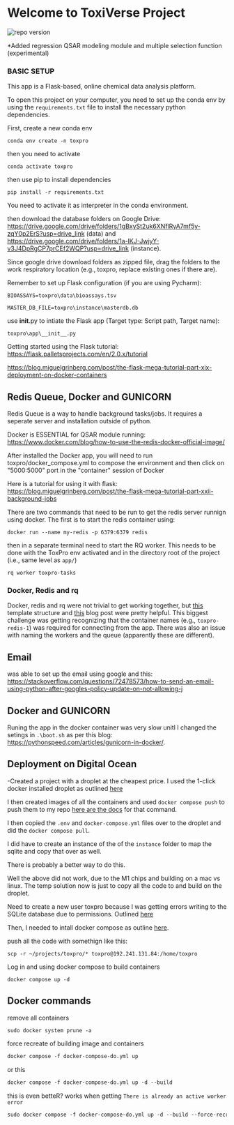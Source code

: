 # Welcome to ToxiVerse Project

![repo version](https://img.shields.io/badge/Version-v.%200.2-green)

*Added regression QSAR modeling module and multiple selection function (experimental)
### BASIC SETUP
This app is a Flask-based, online chemical data analysis platform.

To open this project on your computer, you need to set up the conda env by using the `requirements.txt` file to install
the necessary python dependencies.

First, create a new conda env

```
conda env create -n toxpro
```

then you need to activate

```
conda activate toxpro
```
then use pip to install dependencies

```
pip install -r requirements.txt
```
You need to activate it as interpreter in the conda environment.

then download the database folders on Google Drive:
https://drive.google.com/drive/folders/1gBxySt2uk6XNflRyA7mf5y-zqY0p2ErS?usp=drive_link (data) and
https://drive.google.com/drive/folders/1a-lKJ-JwjyY-v3J4DpRgCP7prCEf2WQP?usp=drive_link (instance).

Since google drive download folders as zipped file, drag the folders to the work respiratory location (e.g., toxpro, replace existing ones if there are).

Remember to set up Flask configuration (if you are using Pycharm):
```
BIOASSAYS=toxpro\data\bioassays.tsv
```

```
MASTER_DB_FILE=toxpro\instance\masterdb.db
```

use __init__.py to intiate the Flask app (Target type: Script path, Target name):
```
toxpro\app\__init__.py
```


Getting started using the Flask tutorial: https://flask.palletsprojects.com/en/2.0.x/tutorial

https://blog.miguelgrinberg.com/post/the-flask-mega-tutorial-part-xix-deployment-on-docker-containers


## Redis Queue, Docker and GUNICORN


Redis Queue is a way to handle background tasks/jobs.  It requires a seperate server and installation outside
of python.





Docker is ESSENTIAL for QSAR module running: https://www.docker.com/blog/how-to-use-the-redis-docker-official-image/

After installed the Docker app, you will need to run toxpro/docker_compose.yml to compose the environment and then click on "5000:5000" port in the "container" session of Docker

Here is a tutorial for using it with flask: https://blog.miguelgrinberg.com/post/the-flask-mega-tutorial-part-xxii-background-jobs




There are two commands that need to be run to get the redis server runnign using docker. The first is to start the redis
container using:

```
docker run --name my-redis -p 6379:6379 redis
```

then in a separate terminal need to start the RQ worker.  This needs to be done with the ToxPro env activated and in the
directory root of the project (i.e., same level as `app/`)

```
rq worker toxpro-tasks
```
### Docker, Redis and rq

Docker, redis and rq were not trivial to get working together, but [this](https://github.com/fcakyon/flask-redis-docker) template
structure and [this](https://blog.abbasmj.com/implementing-redis-task-queues-and-deploying-on-docker-compose) blog post were 
pretty helpful.  This biggest challenge was getting recognizing that the container names (e.g., `toxpro-redis-1`) was required
for connecting from the app.  There was also an issue with naming the workers and the queue (apparently these are different).


## Email

was able to set up the email using google and this: https://stackoverflow.com/questions/72478573/how-to-send-an-email-using-python-after-googles-policy-update-on-not-allowing-j


## Docker and GUNICORN

Runing the app in the docker container was very slow unitl I changed the setings in `.\boot.sh` as per this blog:
https://pythonspeed.com/articles/gunicorn-in-docker/.

## Deployment on Digital Ocean

-Created a project with a droplet at the cheapest price.  I used the 1-click docker
installed droplet as outlined [here](https://www.digitalocean.com/community/tutorials/how-to-use-the-docker-1-click-install-on-digitalocean)

I then created images of all the containers and used `docker compose push` to push them
to my repo [here are the docs](https://docs.docker.com/engine/reference/commandline/compose_push/) for that command.

I then copied the `.env` and `docker-compose.yml` files over to the droplet and did the `docker compose pull`. 

I did have to create an instance of the of the `instance` folder to map the sqlite and copy that 
over as well.  

There is probably a better way to do this. 

Well the above did not work, due to the M1 chips and building on a mac vs linux.  The temp solution
now is just to copy all the code to and build on the droplet. 

Need to create a new user toxpro because I was getting errors writing to the SQLite database
due to permissions.  Outlined [here](https://www.digitalocean.com/community/tutorials/how-to-create-a-new-sudo-enabled-user-on-ubuntu-18-04-quickstart)

Then, I needed to intall docker compose as outline [here](https://www.digitalocean.com/community/tutorials/how-to-install-and-use-docker-compose-on-ubuntu-22-04).

push all the code with somethign like this:

```commandline
scp -r ~/projects/toxpro/* toxpro@192.241.131.84:/home/toxpro
```

Log in and using docker compose to build containers

```commandline
docker compose up -d
```


## Docker commands

remove all containers
```dockerfile
sudo docker system prune -a
```

force recreate of building image and containers
```dockerfile
docker compose -f docker-compose-do.yml up
```
or this
```dockerfile
docker compose -f docker-compose-do.yml up -d --build
```

this is even betteR?  works when getting `There is already an active worker error`
```dockerfile
sudo docker compose -f docker-compose-do.yml up -d --build --force-recreate
```
